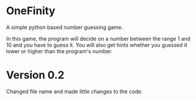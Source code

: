 # OneFinity
A simple python based number guessing game.

In this game, the program will decide on a number between the range 1 and 10 and you have to guess it. You will also get hints whether you guessed it lower or higher than the program's number.

# Version 0.2
Changed file name and made little changes to the code.